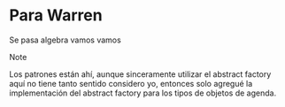 # Para Warren

Se pasa algebra vamos vamos

> [!NOTE]  
> Los patrones están ahí, aunque sinceramente utilizar el abstract factory aquí no
> tiene tanto sentido considero yo, entonces solo agregué la implementación del
> abstract factory para los tipos de objetos de agenda.
